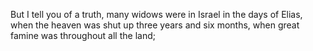 But I tell you of a truth, many widows were in Israel in the days of Elias, when the heaven was shut up three years and six months, when great famine was throughout all the land;
